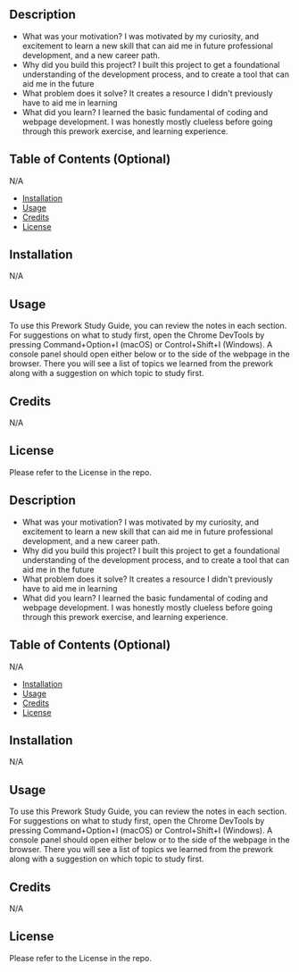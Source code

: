 ## Description



- What was your motivation? I was motivated by my curiosity, and excitement to learn a new skill that can aid me in future professional development, and a new career path. 
- Why did you build this project? I built this project to get a foundational understanding of the development process, and to create a tool that can aid me in the future
- What problem does it solve? It creates a resource I didn't previously have to aid me in learning
- What did you learn? I learned the basic fundamental of coding and webpage development. I was honestly mostly clueless before going through this prework exercise, and learning experience. 

## Table of Contents (Optional)

N/A

- [Installation](#installation) 
- [Usage](#usage) 
- [Credits](#credits) 
- [License](#license) 

## Installation

N/A

## Usage
To use this Prework Study Guide, you can review the notes in each section. For suggestions on what to study first, open the Chrome DevTools by pressing Command+Option+I (macOS) or Control+Shift+I (Windows). A console panel should open either below or to the side of the webpage in the browser. There you will see a list of topics we learned from the prework along with a suggestion on which topic to study first.


## Credits
N/A

## License

Please refer to the License in the repo.


## Description



- What was your motivation? I was motivated by my curiosity, and excitement to learn a new skill that can aid me in future professional development, and a new career path. 
- Why did you build this project? I built this project to get a foundational understanding of the development process, and to create a tool that can aid me in the future
- What problem does it solve? It creates a resource I didn't previously have to aid me in learning
- What did you learn? I learned the basic fundamental of coding and webpage development. I was honestly mostly clueless before going through this prework exercise, and learning experience. 

## Table of Contents (Optional)

N/A

- [Installation](#installation) 
- [Usage](#usage) 
- [Credits](#credits) 
- [License](#license) 

## Installation

N/A

## Usage
To use this Prework Study Guide, you can review the notes in each section. For suggestions on what to study first, open the Chrome DevTools by pressing Command+Option+I (macOS) or Control+Shift+I (Windows). A console panel should open either below or to the side of the webpage in the browser. There you will see a list of topics we learned from the prework along with a suggestion on which topic to study first.


## Credits
N/A

## License

Please refer to the License in the repo.

